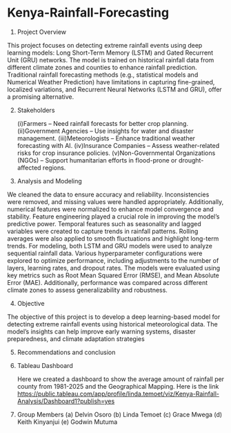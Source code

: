 # Kenya-Rainfall-Forecasting

1. Project Overview
   
This project focuses on detecting extreme rainfall events using deep learning models: Long Short-Term Memory (LSTM) and Gated Recurrent Unit (GRU) networks. The model is trained on historical rainfall data from different climate zones and counties to enhance rainfall prediction.
Traditional rainfall forecasting methods (e.g., statistical models and Numerical Weather Prediction) have limitations in capturing fine-grained, localized variations, and Recurrent Neural Networks (LSTM and GRU), offer a promising alternative.

2. Stakeholders
   
   (i)Farmers – Need rainfall forecasts for better crop planning.
   (ii)Government Agencies – Use insights for water and disaster management.
   (iii)Meteorologists – Enhance traditional weather forecasting with AI.
   (iv)Insurance Companies – Assess weather-related risks for crop insurance policies.
   (v)Non-Governmental Organizations (NGOs) – Support humanitarian efforts in flood-prone or drought-affected regions.
   
3. Analysis and Modeling
   
We cleaned the data to ensure accuracy and reliability. Inconsistencies were removed, and missing values were handled appropriately. Additionally, numerical features were normalized to enhance model convergence and stability.
Feature engineering played a crucial role in improving the model’s predictive power. Temporal features such as seasonality and lagged variables were created to capture trends in rainfall patterns. Rolling averages were also applied to smooth fluctuations and highlight long-term trends.
For modeling, both LSTM and GRU models were used to analyze sequential rainfall data. Various hyperparameter configurations were explored to optimize performance, including adjustments to the number of layers, learning rates, and dropout rates.
The models were evaluated using key metrics such as Root Mean Squared Error (RMSE), and Mean Absolute Error (MAE). Additionally, performance was compared across different climate zones to assess generalizability and robustness.

4. Objective
   
The objective of this project is to develop a deep learning-based model for detecting extreme rainfall events using historical meteorological data. The model’s insights can help improve early warning systems, disaster preparedness, and climate adaptation strategies

5. Recommendations and conclusion
   
6. Tableau Dashboard
    
   Here we created a dashboard to show the average amount of rainfall per county from 1981-2025 and the Geographical Mapping. Here is the link https://public.tableau.com/app/profile/linda.temoet/viz/Kenya-Rainfall-Analysis/Dashboard1?publish=yes

7. Group Members
   (a) Delvin Osoro
   (b) Linda Temoet
   (c) Grace Mwega
   (d) Keith Kinyanjui
   (e) Godwin Mutuma
